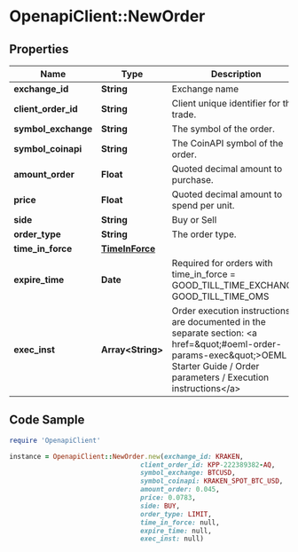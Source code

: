 # OpenapiClient::NewOrder

## Properties

Name | Type | Description | Notes
------------ | ------------- | ------------- | -------------
**exchange_id** | **String** | Exchange name | [optional] 
**client_order_id** | **String** | Client unique identifier for the trade. | [optional] 
**symbol_exchange** | **String** | The symbol of the order. | [optional] 
**symbol_coinapi** | **String** | The CoinAPI symbol of the order. | [optional] 
**amount_order** | **Float** | Quoted decimal amount to purchase. | [optional] 
**price** | **Float** | Quoted decimal amount to spend per unit. | [optional] 
**side** | **String** | Buy or Sell | [optional] 
**order_type** | **String** | The order type. | [optional] 
**time_in_force** | [**TimeInForce**](TimeInForce.md) |  | [optional] 
**expire_time** | **Date** | Required for orders with time_in_force &#x3D; GOOD_TILL_TIME_EXCHANGE, GOOD_TILL_TIME_OMS | [optional] 
**exec_inst** | **Array&lt;String&gt;** | Order execution instructions are documented in the separate section: &lt;a href&#x3D;\&quot;#oeml-order-params-exec\&quot;&gt;OEML / Starter Guide / Order parameters / Execution instructions&lt;/a&gt;  | [optional] 

## Code Sample

```ruby
require 'OpenapiClient'

instance = OpenapiClient::NewOrder.new(exchange_id: KRAKEN,
                                 client_order_id: KPP-222389382-AQ,
                                 symbol_exchange: BTCUSD,
                                 symbol_coinapi: KRAKEN_SPOT_BTC_USD,
                                 amount_order: 0.045,
                                 price: 0.0783,
                                 side: BUY,
                                 order_type: LIMIT,
                                 time_in_force: null,
                                 expire_time: null,
                                 exec_inst: null)
```


